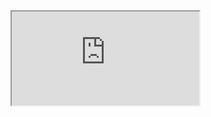 <iframe src="https://docs.google.com/document/d/e/2PACX-1vSoftW2ImLSjfuJ7p7ERFf0dx0fOzFdSTJuO9tGxFDIv_H6abKagQHaqTBAzj6BKkHUVToPnQDBEWwt/pub?embedded=true"></iframe>
